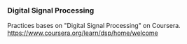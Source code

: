 ### Digital Signal Processing

Practices bases on "Digital Signal Processing" on Coursera.
https://www.coursera.org/learn/dsp/home/welcome